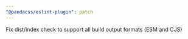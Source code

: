 ```yaml
---
"@pandacss/eslint-plugin": patch
---
```


Fix dist/index check to support all build output formats (ESM and CJS)
